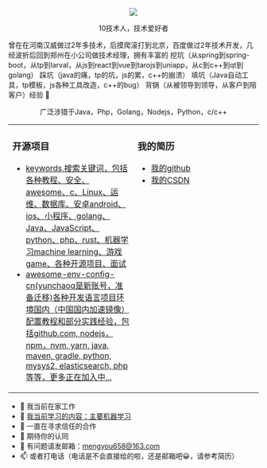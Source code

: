<p align="center">
  <img src="https://github-readme-stats.vercel.app/api?username=mengyou658&show_icons=true&theme=graywhite"/>
</p>
<p align="center"> 10技术人，技术爱好者 </p>  
<p align="left">曾在在河南汉威做过2年多技术，后摸爬滚打到北京，百度做过2年技术开发，几经波折后回到郑州在小公司做技术经理，拥有丰富的 挖坑（从spring到spring-boot，从tp到larval，从js到react到vue到tarojs到uniapp，从c到c++到qt到golang） 踩坑（java的痛，tp的坑，js的累，c++的崩溃） 填坑（Java自动工具，tp模板，js各种工具改造，c++的bug） 背锅（从被领导到领导，从客户到陪客户）经验 🐶   </p>  
<p align="center">广泛涉猎于Java，Php，Golang，Nodejs，Python，c/c++ </p>  
<table align="center"><tr>
<td valign="top" width="50%">

### 开源项目  
- [keywords,搜索关键词，包括各种教程、安全、awesome、c、Linux、运维、数据库、安卓android、ios、小程序、golang、Java、JavaScript、python、php、rust、机器学习machine learning、游戏game、各种开源项目、面试](https://github.com/mengyou658/keywords)	
- [awesome-env-config-cn(yunchaoq是新账号，准备迁移)各种开发语言项目环境国内（中国国内加速镜像）配置教程和部分实践经验，包括github.com, nodejs，npm，nvm, yarn, java, maven, gradle, python, mysys2, elasticsearch, php等等，更多正在加入中...](https://github.com/mengyou658/awesome-env-config-cn)
</td>
<td valign="top" width="50%">

### 我的简历
- [我的github](https://github.com/mengyou658)
- [我的CSDN](https://blog.csdn.net/mengyouyouzi)

</td>
</tr></table>

- 🔭 我当前在家工作
- 🌱 [我当前学习的内容：主要机器学习](https://github.com/mengyou658/keywords#%E6%9C%80%E8%BF%91%E5%B0%9D%E8%AF%95%E5%AD%A6%E4%B9%A0)
- 👯 一直在寻求信任的合作
- 🤔 期待你的认同
- 💬 有问题请发邮箱：mengyou658@163.com
- 📫 或者打电话（电话是不会直接给的啦，还是邮箱吧😀，请参考简历）

